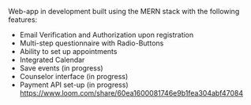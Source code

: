 Web-app in development built using the MERN stack with the following features:
- Email Verification and Authorization upon registration
- Multi-step questionnaire with Radio-Buttons
- Ability to set up appointments
- Integrated Calendar
- Save events (in progress)
- Counselor interface (in progress)
- Payment API set-up (in progress)
https://www.loom.com/share/60ea1600081746e9b1fea304abf47084
